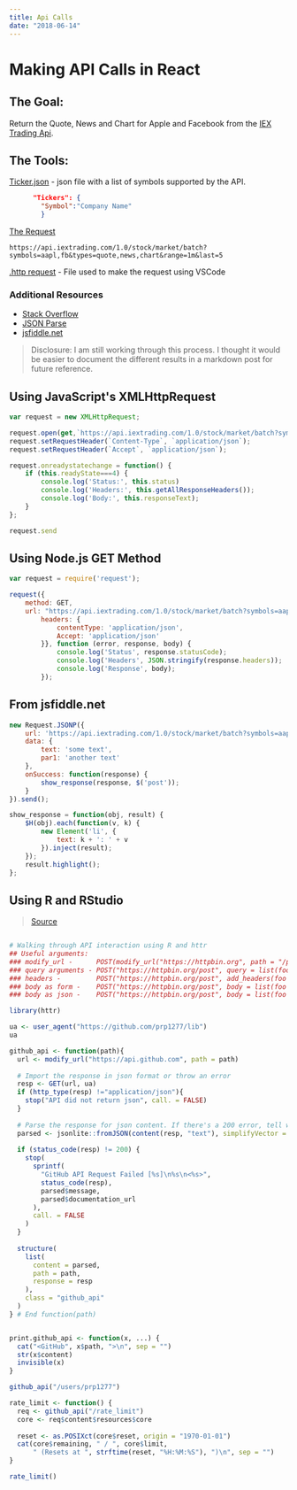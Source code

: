 ```yaml
---
title: Api Calls
date: "2018-06-14"
---
```

# Making API Calls in React

## The Goal:

Return the Quote, News and Chart for Apple and Facebook from the [IEX Trading Api](https://api.iextrading.com).

## The Tools:

[Ticker.json](https://prp1277.github.io/static/Ticker-258c7f6e5370e98d12b56867f35785b8.json) - json file with a list of symbols supported by the API.

```json
      "Tickers": {
        "Symbol":"Company Name"
        }
```

[The Request](https://api.iextrading.com/1.0/stock/market/batch?symbols=aapl,fb&types=quote,news,chart&range=1m&last=5)

`https://api.iextrading.com/1.0/stock/market/batch?symbols=aapl,fb&types=quote,news,chart&range=1m&last=5`

[.http request](https://prp1277.github.io/static/apicall-c0da56ed7b29b8008f93d03b7e05e235.http) - File used to make the request using VSCode

### Additional Resources

* [Stack Overflow](https://stackoverflow.com/questions/47993521/react-how-to-reach-objects-in-json-file)
* [JSON Parse](https://stackoverflow.com/questions/45015/safely-turning-a-json-string-into-an-object)
* [jsfiddle.net](http://doc.jsfiddle.net/use/echo.html)

> Disclosure: I am still working through this process. I thought it would be easier to document the different results in a markdown post for future reference.

## Using JavaScript's XMLHttpRequest

```javascript
var request = new XMLHttpRequest;

request.open(get,`https://api.iextrading.com/1.0/stock/market/batch?symbols=aapl,fb&types=quote,news,chart&range=1m&last=5`);
request.setRequestHeader(`Content-Type`, `application/json`);
request.setRequestHeader(`Accept`, `application/json`);

request.onreadystatechange = function() {
    if (this.readyState===4) {
        console.log('Status:', this.status)
        console.log('Headers:', this.getAllResponseHeaders());
        console.log('Body:', this.responseText);
    }
};

request.send
```

## Using Node.js GET Method

```javascript
var request = require('request');

request({
    method: GET,
    url: "https://api.iextrading.com/1.0/stock/market/batch?symbols=aapl,fb&types=quote,news,chart&range=1m&last=5",
        headers: {
            contentType: 'application/json',
            Accept: 'application/json'
        }}, function (error, response, body) {
            console.log('Status', response.statusCode);
            console.log('Headers', JSON.stringify(response.headers));
            console.log('Response', body);
        });
```

## From jsfiddle.net

```js
new Request.JSONP({
    url: 'https://api.iextrading.com/1.0/stock/market/batch?symbols=aapl,fb&types=quote,news,chart&range=1m&last=5',
    data: {
        text: 'some text',
        par1: 'another text'
    },
    onSuccess: function(response) {
        show_response(response, $('post'));
    }
}).send();

show_response = function(obj, result) {
    $H(obj).each(function(v, k) {
        new Element('li', {
            text: k + ': ' + v
        }).inject(result);
    });
    result.highlight();
};

```

## Using R and RStudio

> [Source](https://github.com/r-lib/httr/blob/master/vignettes/quickstart.Rmd)

```r

# Walking through API interaction using R and httr
## Useful arguments:
### modify_url -      POST(modify_url("https://httpbin.org", path = "/post"))
### query arguments - POST("https://httpbin.org/post", query = list(foo = "bar"))
### headers -         POST("https://httpbin.org/post", add_headers(foo = "bar"))
### body as form -    POST("https://httpbin.org/post", body = list(foo = "bar"), encode = "form")
### body as json -    POST("https://httpbin.org/post", body = list(foo = "bar"), encode = "json")

library(httr)

ua <- user_agent("https://github.com/prp1277/lib")
ua

github_api <- function(path){
  url <- modify_url("https://api.github.com", path = path)
  
  # Import the response in json format or throw an error
  resp <- GET(url, ua)
  if (http_type(resp) !="application/json"){
    stop("API did not return json", call. = FALSE)
  }
  
  # Parse the response for json content. If there's a 200 error, tell why
  parsed <- jsonlite::fromJSON(content(resp, "text"), simplifyVector = FALSE)
  
  if (status_code(resp) != 200) {
    stop(
      sprintf(
        "GitHub API Request Failed [%s]\n%s\n<%s>",
        status_code(resp),
        parsed$message,
        parsed$documentation_url
      ),
      call. = FALSE
    )
  }
  
  structure(
    list(
      content = parsed,
      path = path,
      response = resp
    ),
    class = "github_api"
  )
} # End function(path)


print.github_api <- function(x, ...) {
  cat("<GitHub", x$path, ">\n", sep = "")
  str(x$content)
  invisible(x)
}

github_api("/users/prp1277")

rate_limit <- function() {
  req <- github_api("/rate_limit")
  core <- req$content$resources$core
  
  reset <- as.POSIXct(core$reset, origin = "1970-01-01")
  cat(core$remaining, " / ", core$limit,
      " (Resets at ", strftime(reset, "%H:%M:%S"), ")\n", sep = "")
}

rate_limit()

```